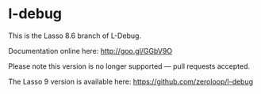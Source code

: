l-debug
=======
This is the Lasso 8.6 branch of L-Debug. 

Documentation online here: http://goo.gl/GGbV9O

Please note this version is no longer supported — pull requests accepted.

The Lasso 9 version is available here: https://github.com/zeroloop/l-debug
